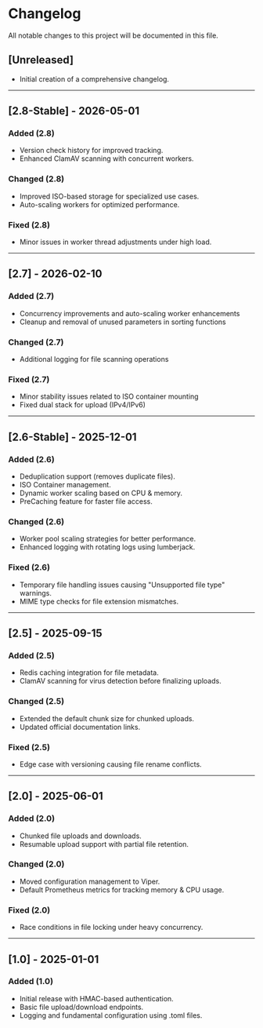 # Changelog

All notable changes to this project will be documented in this file.

## [Unreleased]
- Initial creation of a comprehensive changelog.

---

## [2.8-Stable] - 2026-05-01

### Added (2.8)
- Version check history for improved tracking.
- Enhanced ClamAV scanning with concurrent workers.

### Changed (2.8)
- Improved ISO-based storage for specialized use cases.
- Auto-scaling workers for optimized performance.

### Fixed (2.8)
- Minor issues in worker thread adjustments under high load.

---

## [2.7] - 2026-02-10

### Added (2.7)
- Concurrency improvements and auto-scaling worker enhancements
- Cleanup and removal of unused parameters in sorting functions

### Changed (2.7)
- Additional logging for file scanning operations

### Fixed (2.7)
- Minor stability issues related to ISO container mounting
- Fixed dual stack for upload (IPv4/IPv6)

---

## [2.6-Stable] - 2025-12-01

### Added (2.6)
- Deduplication support (removes duplicate files).
- ISO Container management.
- Dynamic worker scaling based on CPU & memory.
- PreCaching feature for faster file access.

### Changed (2.6)
- Worker pool scaling strategies for better performance.
- Enhanced logging with rotating logs using lumberjack.

### Fixed (2.6)
- Temporary file handling issues causing "Unsupported file type" warnings.
- MIME type checks for file extension mismatches.

---

## [2.5] - 2025-09-15

### Added (2.5)
- Redis caching integration for file metadata.
- ClamAV scanning for virus detection before finalizing uploads.

### Changed (2.5)
- Extended the default chunk size for chunked uploads.
- Updated official documentation links.

### Fixed (2.5)
- Edge case with versioning causing file rename conflicts.

---

## [2.0] - 2025-06-01

### Added (2.0)
- Chunked file uploads and downloads.
- Resumable upload support with partial file retention.

### Changed (2.0)
- Moved configuration management to Viper.
- Default Prometheus metrics for tracking memory & CPU usage.

### Fixed (2.0)
- Race conditions in file locking under heavy concurrency.

---

## [1.0] - 2025-01-01

### Added (1.0)
- Initial release with HMAC-based authentication.
- Basic file upload/download endpoints.
- Logging and fundamental configuration using .toml files.
